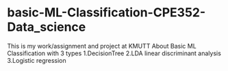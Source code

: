 # basic-ML-Classification-CPE352-Data_science
This is my work/assignment and project at KMUTT
About Basic ML Classification with 3 types 
  1.DecisionTree 
  2.LDA linear discriminant analysis 
  3.Logistic regression
